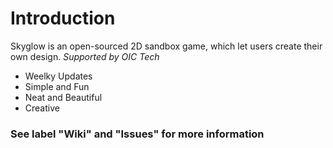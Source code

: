 # Introduction #
Skyglow is an open-sourced 2D sandbox game, which let users create their own design.
_Supported by OIC Tech_
  * Weelky Updates
  * Simple and Fun
  * Neat and Beautiful
  * Creative

### See label "Wiki" and "Issues" for more information ###